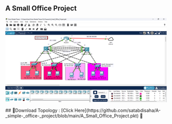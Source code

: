 ## A Small Office Project

<p align="center">
  <img src="https://github.com/satabdisaha/A-_simple-_office-_project/blob/main/Screenshot%202025-03-29%20130212.png" alt="Let's Get Started">
</p>
## 📁Download Topology :   [Click Here](https://github.com/satabdisaha/A-_simple-_office-_project/blob/main/A_Small_Office_Project.pkt)  🔫<br>

